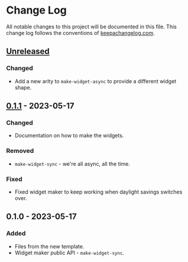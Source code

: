 # Change Log
All notable changes to this project will be documented in this file. This change log follows the conventions of [keepachangelog.com](http://keepachangelog.com/).

## [Unreleased]
### Changed
- Add a new arity to `make-widget-async` to provide a different widget shape.

## [0.1.1] - 2023-05-17
### Changed
- Documentation on how to make the widgets.

### Removed
- `make-widget-sync` - we're all async, all the time.

### Fixed
- Fixed widget maker to keep working when daylight savings switches over.

## 0.1.0 - 2023-05-17
### Added
- Files from the new template.
- Widget maker public API - `make-widget-sync`.

[Unreleased]: https://sourcehost.site/your-name/aula07-968/compare/0.1.1...HEAD
[0.1.1]: https://sourcehost.site/your-name/aula07-968/compare/0.1.0...0.1.1
